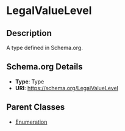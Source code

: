 # LegalValueLevel

## Description
A type defined in Schema.org.

## Schema.org Details
- **Type**: Type
- **URI**: https://schema.org/LegalValueLevel

## Parent Classes
- [Enumeration](../Enumeration.md)

